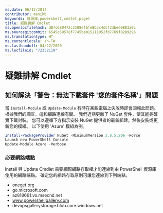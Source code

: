 ```yaml
---
ms.date: 06/12/2017
contributor: manikb
keywords: 資源庫,powershell,cmdlet,psget
title: 疑難排解 Cmdlet
ms.openlocfilehash: d87c680472c2588efbfe8b3c4d6f2dbee6883a0c
ms.sourcegitcommit: 6545c60578f7745be015111052fd7769f8289296
ms.translationtype: HT
ms.contentlocale: zh-TW
ms.lasthandoff: 04/22/2020
ms.locfileid: "72352119"
---
```

# <a name="troubleshooting-cmdlets"></a>疑難排解 Cmdlet

## <a name="how-to-resolve-warning-package-your-package-name-failed-to-download-issue"></a>如何解決「警告：無法下載套件 '您的套件名稱'」問題

當 `Install-Module` 或 `Update-Module` 有時在某些電腦上失敗時即會回報此問題。 根據我們的調查，這和網路連線有關。 我們近期更新了 NuGet 套件，使其能夠確實下載封裝。 您可以遵循下方指示安裝 NuGet 提供者的最新組建，然後安裝或更新您的模組。 以下使用 'Azure' 模組為例。

```powershell
Install-PackageProvider NuGet -MinimumVersion 2.8.5.206 -Force
Launch new PowerShell Console
Update-Module Azure -Verbose
```

### <a name="required-network-endpoints"></a>必要網路端點

Install 與 Update Cmdlet 需要網際網路存取權才能連線到由 PowerShell 資源庫使用的網路端點。 確定您的網路存取原則可讓您連線到下列端點。

- oneget.org
- go.microsoft.com
- az818661.vo.msecnd.net
- www.powershellgallery.com
- devopsgallerystorage.blob.core.windows.net
